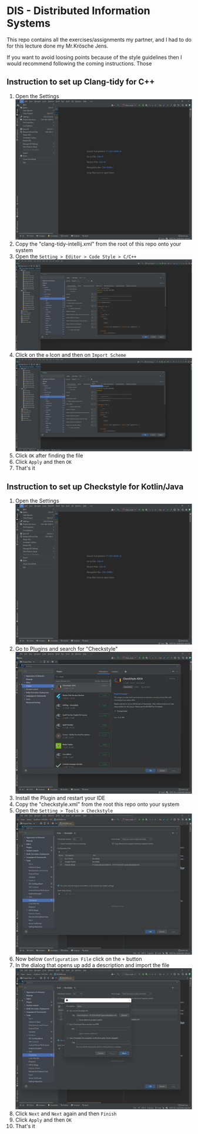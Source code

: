 # DIS - Distributed Information Systems

This repo contains all the exercises/assignments my partner, 
and I had to do for this lecture done my Mr.Krösche Jens.

If you want to avoid loosing points because of the style guidelines
then I would recommend following the coming instructions.
Those 

## Instruction to set up Clang-tidy for C++
1. Open the Settings
   ![File menu from CLion](https://raw.githubusercontent.com/abdo643-HULK/DIS-Exercies/main/images/open-settings.png)
2. Copy the "clang-tidy-intellij.xml" from the root of this repo onto your system
3. Open the `Setting > Editor > Code Style > C/C++`
   ![Settings of the code styles in the editor section of the settings.](https://raw.githubusercontent.com/abdo643-HULK/DIS-Exercies/main/images/code-style-settings.png)
4. Click on the `⚙` Icon and then on `Import Scheme` 
   ![The Checkstyle dialog for the config file](https://raw.githubusercontent.com/abdo643-HULK/DIS-Exercies/main/images/import-styles.png)
5. Click `OK` after finding the file
6. Click `Apply` and then `OK`
7. That's it

## Instruction to set up Checkstyle for Kotlin/Java
1. Open the Settings
![File menu from IntelliJ IDEA](https://raw.githubusercontent.com/abdo643-HULK/DIS-Exercies/main/images/open-settings.png)
2. Go to Plugins and search for "Checkstyle"
![Checkstyle plugin in the marketplace](https://raw.githubusercontent.com/abdo643-HULK/DIS-Exercies/main/images/checkstyle-download.png)
3. Install the Plugin and restart your IDE
4. Copy the "checkstyle.xml" from the root this repo onto your system
5. Open the `Setting > Tools > Checkstyle`
![Setting of Checkstyle in the tools section of the settings.](https://raw.githubusercontent.com/abdo643-HULK/DIS-Exercies/main/images/checkstyle-config.png)
6. Now below `Configuration File` click on the `+` button
7. In the dialog that opens up add a description and import the file
![The Checkstyle dialog for the config file](https://raw.githubusercontent.com/abdo643-HULK/DIS-Exercies/main/images/import-checkstyle.png)
8. Click `Next` and `Next` again and then `Finish`
9. Click `Apply` and then `OK`
10. That's it